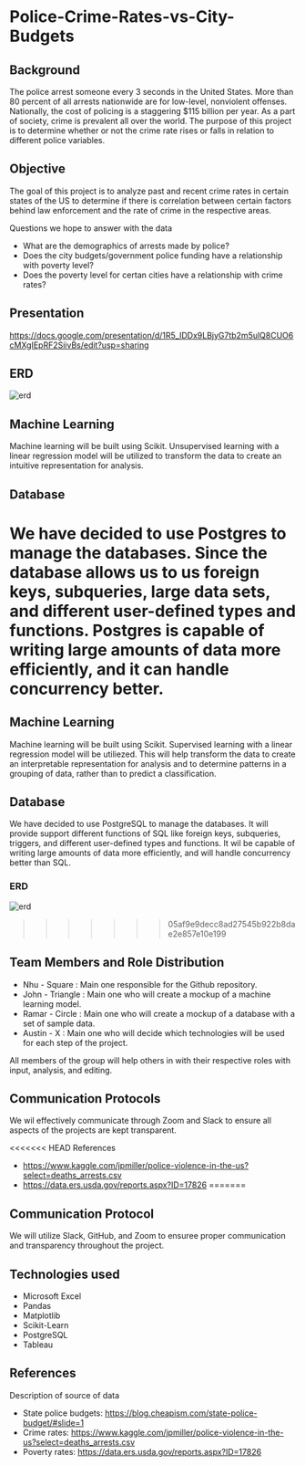 # Police-Crime-Rates-vs-City-Budgets

## Background 
The police arrest someone every 3 seconds in the United States. More than 80 percent of all arrests nationwide are for low-level, nonviolent offenses. Nationally, the cost of policing is a staggering $115 billion per year. As a part of society, crime is prevalent all over the world. The purpose of this project is to determine whether or not the crime rate rises or falls in relation to different police variables.

## Objective
The goal of this project is to analyze past and recent crime rates in certain states of the US to determine if there is correlation between certain factors behind law enforcement and the rate of crime in the respective areas.

Questions we hope to answer with the data
- What are the demographics of arrests made by police? 
- Does the city budgets/government police funding have a relationship with poverty level?
- Does the poverty level for certan cities have a relationship with crime rates?

## Presentation 
https://docs.google.com/presentation/d/1R5_IDDx9LBjyG7tb2m5ulQ8CUO6cMXgIEpRF2SiivBs/edit?usp=sharing

## ERD
![erd](https://user-images.githubusercontent.com/89143725/150701200-906d3fd9-856c-40f5-86d5-70cd397ca764.png)

## Machine Learning
Machine learning will be built using Scikit. Unsupervised learning with a linear regression model will be utilized to transform the data to create an intuitive representation for analysis. 

## Database
We have decided to use Postgres to manage the databases. Since the database allows us to us foreign keys, subqueries, large data sets, and different user-defined types and functions. Postgres is capable of writing large amounts of data more efficiently, and it can handle concurrency better.
=======

## Machine Learning
Machine learning will be built using Scikit. Supervised learning with a linear regression model will be utiliezed. This will help transform the data to create an interpretable representation for analysis and to determine patterns in a grouping of data, rather than to predict a classification.

## Database
We have decided to use PostgreSQL to manage the databases. It will provide support different functions of SQL like foreign keys, subqueries, triggers, and different user-defined types and functions. It wil be capable of writing large amounts of data more efficiently, and will handle concurrency better than SQL.

### ERD
![erd](https://user-images.githubusercontent.com/89143725/150903377-e404e9d7-c830-48d7-b365-0b6ef17d89bd.png)
>>>>>>> 05af9e9decc8ad27545b922b8dae2e857e10e199

## Team Members and Role Distribution
* Nhu - Square : Main one responsible for the Github repository.
* John - Triangle : Main one who will create a mockup of a machine learning model.
* Ramar - Circle : Main one who will create a mockup of a database with a set of sample data. 
* Austin - X : Main one who will decide which technologies will be used for each step of the project.

All members of the group will help others in with their respective roles with input, analysis, and editing. 

## Communication Protocols
We wil effectively communicate through Zoom and Slack to ensure all aspects of the projects are kept transparent. 

<<<<<<< HEAD
References 
- https://www.kaggle.com/jpmiller/police-violence-in-the-us?select=deaths_arrests.csv
- https://data.ers.usda.gov/reports.aspx?ID=17826
=======
## Communication Protocol
We will utilize Slack, GitHub, and Zoom to ensuree proper communication and transparency throughout the project. 

## Technologies used
- Microsoft Excel
- Pandas
- Matplotlib 
- Scikit-Learn
- PostgreSQL
- Tableau

## References 
Description of source of data 
- State police budgets:  https://blog.cheapism.com/state-police-budget/#slide=1
- Crime rates: https://www.kaggle.com/jpmiller/police-violence-in-the-us?select=deaths_arrests.csv
- Poverty rates:  https://data.ers.usda.gov/reports.aspx?ID=17826
